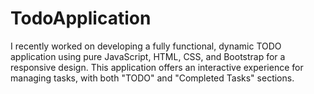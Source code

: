 # TodoApplication
I recently worked on developing a fully functional, dynamic TODO application using pure JavaScript, HTML, CSS, and Bootstrap for a responsive design. This application offers an interactive experience for managing tasks, with both "TODO" and "Completed Tasks" sections.
